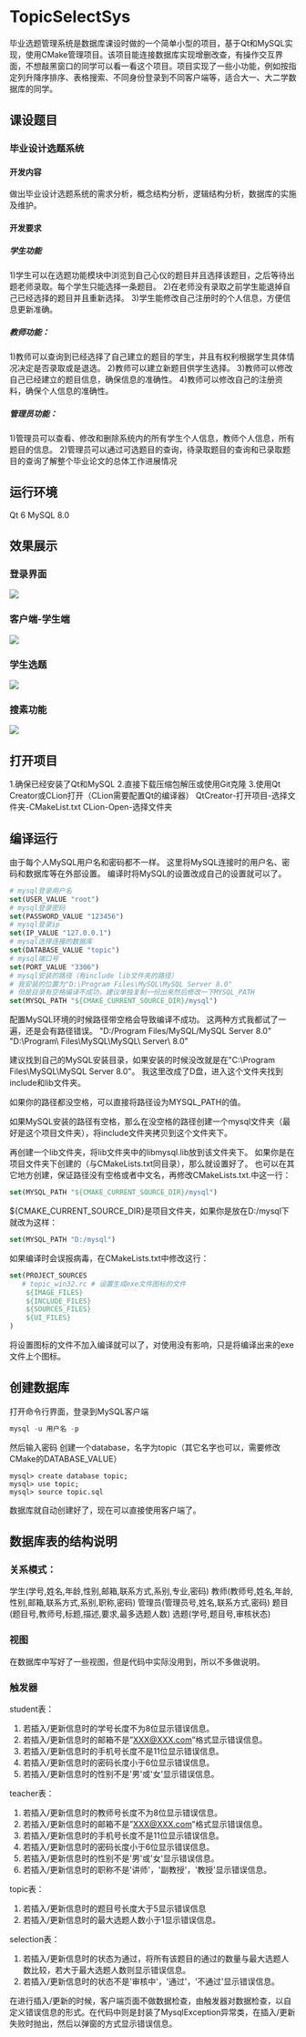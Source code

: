 # TopicSelectSys

毕业选题管理系统是数据库课设时做的一个简单小型的项目，基于Qt和MySQL实现，使用CMake管理项目。该项目能连接数据库实现增删改查，有操作交互界面，不想敲黑窗口的同学可以看一看这个项目。项目实现了一些小功能，例如按指定列升降序排序、表格搜索、不同身份登录到不同客户端等，适合大一、大二学数据库的同学。

## 课设题目

### 毕业设计选题系统
#### 开发内容
做出毕业设计选题系统的需求分析，概念结构分析，逻辑结构分析，数据库的实施及维护。
#### 开发要求
##### 学生功能
1)学生可以在选题功能模块中浏览到自己心仪的题目并且选择该题目，之后等待出题老师录取。每个学生只能选择一条题目。
2)在老师没有录取之前学生能退掉自己已经选择的题目并且重新选择。
3)学生能修改自己注册时的个人信息，方便信息更新准确。

##### 教师功能：
1)教师可以查询到已经选择了自己建立的题目的学生，并且有权利根据学生具体情况决定是否录取或是退选。
2)教师可以建立新题目供学生选择。
3)教师可以修改自己已经建立的题目信息，确保信息的准确性。
4)教师可以修改自己的注册资料，确保个人信息的准确性。
##### 管理员功能：
1)管理员可以查看、修改和删除系统内的所有学生个人信息，教师个人信息，所有题目的信息。
2)管理员可以通过可选题目的查询，待录取题目的查询和已录取题目的查询了解整个毕业论文的总体工作进展情况



## 运行环境
Qt 6
MySQL 8.0



## 效果展示
### 登录界面
![](https://github.com/ming0725/TopicSelectSys/blob/main/doc/images/login.png)
### 客户端-学生端
![](https://github.com/ming0725/TopicSelectSys/blob/main/doc/images/stu_info.png)
### 学生选题
![](https://github.com/ming0725/TopicSelectSys/blob/main/doc/images/stu_select.png)
### 搜素功能
![](https://github.com/ming0725/TopicSelectSys/blob/main/doc/images/search.png)



## 打开项目
1.确保已经安装了Qt和MySQL
2.直接下载压缩包解压或使用Git克隆
3.使用Qt Creator或CLion打开（CLion需要配置Qt的编译器）
QtCreator-打开项目-选择文件夹-CMakeList.txt
CLion-Open-选择文件夹



## 编译运行
由于每个人MySQL用户名和密码都不一样。
这里将MySQL连接时的用户名、密码和数据库等在外部设置。
编译时将MySQL的设置改成自己的设置就可以了。

```cmake
# mysql登录用户名
set(USER_VALUE "root")
# mysql登录密码
set(PASSWORD_VALUE "123456")
# mysql登录ip
set(IP_VALUE "127.0.0.1")
# mysql选择连接的数据库
set(DATABASE_VALUE "topic")
# mysql端口号
set(PORT_VALUE "3306")
# mysql安装的路径（有include lib文件夹的路径）
# 我安装的位置为"D:\Program Files\MySQL\MySQL Server 8.0"
# 但是目录有空格编译不成功，建议单独复制一份出来然后修改一下MYSQL_PATH
set(MYSQL_PATH "${CMAKE_CURRENT_SOURCE_DIR}/mysql")
```

配置MySQL环境的时候路径带空格会导致编译不成功。
这两种方式我都试了一遍，还是会有路径错误。
"D:/Program Files/MySQL/MySQL Server 8.0"
"D:\\Program\ Files\\MySQL\\MySQL\ Server\ 8.0"

建议找到自己的MySQL安装目录，如果安装的时候没改就是在"C:\Program Files\MySQL\MySQL Server 8.0"。
我这里改成了D盘，进入这个文件夹找到include和lib文件夹。

如果你的路径都没空格，可以直接将路径设为MYSQL_PATH的值。

如果MySQL安装的路径有空格，那么在没空格的路径创建一个mysql文件夹（最好是这个项目文件夹），将include文件夹拷贝到这个文件夹下。

再创建一个lib文件夹，将lib文件夹中的libmysql.lib放到该文件夹下。
如果你是在项目文件夹下创建的（与CMakeLists.txt同目录），那么就设置好了。
也可以在其它地方创建，保证路径没有空格或者中文名，再修改CMakeLists.txt.中这一行：

```cmake
set(MYSQL_PATH "${CMAKE_CURRENT_SOURCE_DIR}/mysql")
```
${CMAKE_CURRENT_SOURCE_DIR}是项目文件夹，如果你是放在D:/mysql下就改为这样：
```cmake
set(MYSQL_PATH "D:/mysql")
```

如果编译时会误报病毒，在CMakeLists.txt中修改这行：
```cmake
set(PROJECT_SOURCES
   # topic_win32.rc # 设置生成exe文件图标的文件
    ${IMAGE_FILES}
    ${INCLUDE_FILES}
    ${SOURCES_FILES}
    ${UI_FILES}
)
```
将设置图标的文件不加入编译就可以了，对使用没有影响，只是将编译出来的exe文件上个图标。



## 创建数据库
打开命令行界面，登录到MySQL客户端
```powershell
mysql -u 用户名 -p
```
然后输入密码
创建一个database，名字为topic（其它名字也可以，需要修改CMake的DATABASE_VALUE）

```mysql
mysql> create database topic;
mysql> use topic;
mysql> source topic.sql
```
数据库就自动创建好了，现在可以直接使用客户端了。

## 数据库表的结构说明
### 关系模式：
学生(学号,姓名,年龄,性别,邮箱,联系方式,系别,专业,密码)
教师(教师号,姓名,年龄,性别,邮箱,联系方式,系别,职称,密码)
管理员(管理员号,姓名,联系方式,密码)
题目(题目号,教师号,标题,描述,要求,最多选题人数)
选题(学号,题目号,审核状态)

### 视图
在数据库中写好了一些视图，但是代码中实际没用到，所以不多做说明。

### 触发器
student表：
1.	若插入/更新信息时的学号长度不为8位显示错误信息。
2.	若插入/更新信息时的邮箱不是”XXX@XXX.com”格式显示错误信息。
3.	若插入/更新信息时的手机号长度不是11位显示错误信息。
4.	若插入/更新信息时的密码长度小于6位显示错误信息。
5.	若插入/更新信息时的性别不是'男'或'女'显示错误信息。

teacher表：
1.	若插入/更新信息时的教师号长度不为8位显示错误信息。
2.	若插入/更新信息时的邮箱不是”XXX@XXX.com”格式显示错误信息。
3.	若插入/更新信息时的手机号长度不是11位显示错误信息。
4.	若插入/更新信息时的密码长度小于6位显示错误信息。
5.	若插入/更新信息时的性别不是'男'或'女'显示错误信息。
6.	若插入/更新信息时的职称不是'讲师'，'副教授'，'教授'显示错误信息。

topic表：
1.	若插入/更新信息时的题目号长度大于5显示错误信息
2.	若插入/更新信息时的最大选题人数小于1显示错误信息。

selection表：
1.	若插入/更新信息时的状态为通过，将所有该题目的通过的数量与最大选题人数比较，若大于最大选题人数则显示错误信息。
2.	若插入/更新信息时的状态不是'审核中'，'通过'，'不通过'显示错误信息。

在进行插入/更新的时候，客户端页面不做数据检查，由触发器对数据检查，以自定义错误信息的形式。在代码中则是封装了MysqlException异常类，在插入/更新失败时抛出，然后以弹窗的方式显示错误信息。
